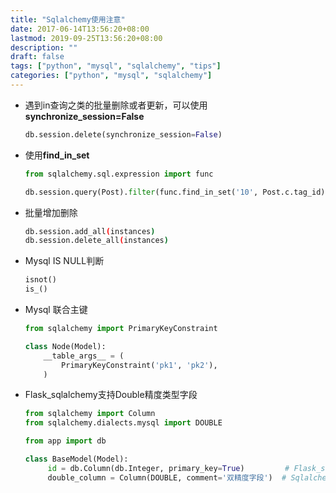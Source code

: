 ```yaml
---
title: "Sqlalchemy使用注意"
date: 2017-06-14T13:56:20+08:00
lastmod: 2019-09-25T13:56:20+08:00
description: ""
draft: false
tags: ["python", "mysql", "sqlalchemy", "tips"]
categories: ["python", "mysql", "sqlalchemy"]
---
```


* 遇到in查询之类的批量删除或者更新，可以使用**synchronize_session=False**

  ```python
  db.session.delete(synchronize_session=False)
  ```

* 使用**find_in_set**

  ```python
  from sqlalchemy.sql.expression import func
  
  db.session.query(Post).filter(func.find_in_set('10', Post.c.tag_id))
  ```

* 批量增加删除

  ```bash
  db.session.add_all(instances)
  db.session.delete_all(instances)
  ```

* Mysql IS NULL判断

  ```python
  isnot()
  is_()
  ```

* Mysql 联合主键

  ```python
  from sqlalchemy import PrimaryKeyConstraint
  
  class Node(Model):
      __table_args__ = (
          PrimaryKeyConstraint('pk1', 'pk2'),
      )
  
  ```

* Flask_sqlalchemy支持Double精度类型字段

  ```python
  from sqlalchemy import Column
  from sqlalchemy.dialects.mysql import DOUBLE
  
  from app import db 
  
  class BaseModel(Model):
       id = db.Column(db.Integer, primary_key=True)         # Flask_sqlalchemy
       double_column = Column(DOUBLE, comment='双精度字段')  # Sqlalchemy mysql double column
  ```
